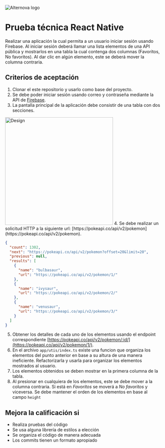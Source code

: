![Alternova logo](alternova_logo.webp)

# Prueba técnica React Native

Realizar una aplicación la cual permita a un usuario iniciar sesión usando Firebase. Al iniciar sesión deberá llamar una lista elementos de una API pública y mostrarlos en una tabla la cual contenga dos columnas (Favoritos, No favoritos). Al dar clic en algún elemento, este se deberá mover la columna contraria.

## Criterios de aceptación

1. Clonar el este repositorio y usarlo como base del proyecto.
2. Se debe poder iniciar sesión usando correo y contraseña mediante la API de [Firebase](https://firebase.google.com/).
3. La pantalla principal de la aplicación debe consistir de una tabla con dos secciones.
  <img src="mockup.svg" alt="Design" width="350" />
4. Se debe realizar un solicitud HTTP a la siguiente url: [https://pokeapi.co/api/v2/pokemon](https://pokeapi.co/api/v2/pokemon).

```json
{
  "count": 1302,
  "next": "https://pokeapi.co/api/v2/pokemon?offset=20&limit=20",
  "previous": null,
  "results": [
    {
      "name": "bulbasaur",
      "url": "https://pokeapi.co/api/v2/pokemon/1/"
    },
    {
      "name": "ivysaur",
      "url": "https://pokeapi.co/api/v2/pokemon/2/"
    },
    {
      "name": "venusaur",
      "url": "https://pokeapi.co/api/v2/pokemon/3/"
    }
  ]
}
```

5. Obtener los detalles de cada uno de los elementos usando el endpoint correspondiente [https://pokeapi.co/api/v2/pokemon/:id/](https://pokeapi.co/api/v2/pokemon/1/).
6. En el archivo `app/utis/index.ts` existe una funcion que organiza los elementos del punto anterior en base a su altura de una manera ineficiente. Refactorizarla y usarla para organizar los elementos mostrados al usuario.
7. Los elementos obtenidos se deben mostrar en la primera columna de la tabla.
8. Al presionar en cualquiera de los elementos, este se debe mover a la columna contraria. Si está en *Favoritos* se moverá a *No favoritos* y viceversa. Se debe mantener el orden de los elementos en base al campo `height`

## Mejora la calificación si

- Realiza pruebas del código
- Se usa alguna librería de estilos a elección
- Se organiza el código de manera adecuada
- Los commits tienen un formato apropiado
